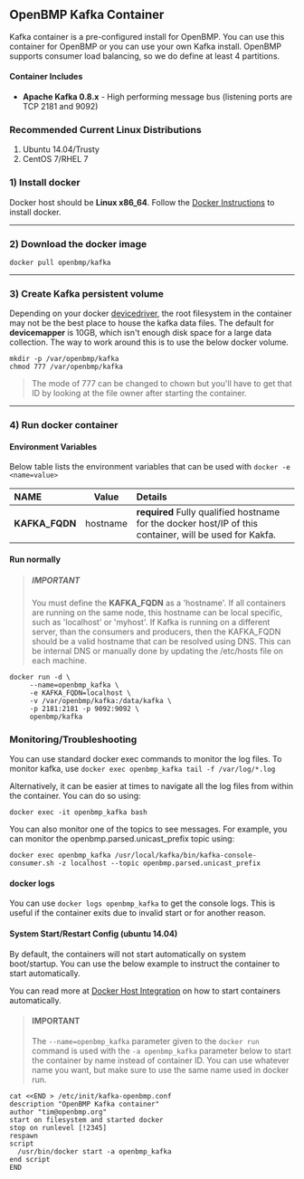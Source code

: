 OpenBMP Kafka Container
----------------------------
Kafka container is a pre-configured install for OpenBMP.  You can use this container for OpenBMP
or you can use your own Kafka install.  OpenBMP supports consumer load balancing, so we do
define at least 4 partitions.

#### Container Includes
* **Apache Kafka 0.8.x** - High performing message bus (listening ports are TCP 2181 and 9092)


### Recommended Current Linux Distributions

  1. Ubuntu 14.04/Trusty
  1. CentOS 7/RHEL 7

### 1) Install docker
Docker host should be **Linux x86_64**.   Follow the [Docker Instructions](https://docs.docker.com/installation/) to install docker.  

- - -

### 2) Download the docker image

    docker pull openbmp/kafka

- - -

### 3) Create Kafka persistent volume
Depending on your docker [devicedriver](https://docs.docker.com/engine/reference/commandline/dockerd/), the root filesystem in the container may not be the best
place to house the kafka data files.  The default for **devicemapper** is 10GB, which isn't enough
disk space for a large data collection.  The way to work around this is to use the below docker
volume.

    mkdir -p /var/openbmp/kafka
    chmod 777 /var/openbmp/kafka

> The mode of 777 can be changed to chown <user> but you'll have to get that ID 
> by looking at the file owner after starting the container. 


- - -

### 4) Run docker container

#### Environment Variables
Below table lists the environment variables that can be used with ``docker -e <name=value>``

NAME | Value | Details
:---- | ----- |:-------
**KAFKA\_FQDN** | hostname | **required** Fully qualified hostname for the docker host/IP of this container, will be used for Kakfa.

#### Run normally

> ##### IMPORTANT
> You must define the **KAFKA_FQDN** as a 'hostname'.  If all containers are running on the same node, this
> hostname can be local specific, such as 'localhost' or 'myhost'. If Kafka is running on a different server,
> than the consumers and producers, then the KAFKA_FQDN should be a valid hostname that can be resolved using DNS.
> This can be internal DNS or manually done by updating the /etc/hosts file on each machine.

    docker run -d \
         --name=openbmp_kafka \
         -e KAFKA_FQDN=localhost \
         -v /var/openbmp/kafka:/data/kafka \
         -p 2181:2181 -p 9092:9092 \
         openbmp/kafka


### Monitoring/Troubleshooting

You can use standard docker exec commands to monitor the log files.  To monitor
kafka, use ```docker exec openbmp_kafka tail -f /var/log/*.log```

Alternatively, it can be easier at times to navigate all the log files from within the container. You can do so using:

    docker exec -it openbmp_kafka bash

You can also monitor one of the topics to see messages.  For example, you can monitor the openbmp.parsed.unicast_prefix topic using:

    docker exec openbmp_kafka /usr/local/kafka/bin/kafka-console-consumer.sh -z localhost --topic openbmp.parsed.unicast_prefix

#### docker logs
You can use ```docker logs openbmp_kafka``` to get the console logs. This is useful if the container exits due to
invalid start or for another reason.

#### System Start/Restart Config (ubuntu 14.04)
By default, the containers will not start automatically on system boot/startup.
You can use the below example to instruct the container to start automatically.

You can read more at [Docker Host Integration](https://docs.docker.com/articles/host_integration/) on how to start containers automatically.

> #### IMPORTANT
> The ```--name=openbmp_kafka``` parameter given to the ```docker run``` command is used with the ```-a openbmp_kafka``` parameter below to start the container by name instead of container ID.  You can use whatever name you want, but make sure to use the same name used in docker run.

    cat <<END > /etc/init/kafka-openbmp.conf
    description "OpenBMP Kafka container"
    author "tim@openbmp.org"
    start on filesystem and started docker
    stop on runlevel [!2345]
    respawn
    script
      /usr/bin/docker start -a openbmp_kafka
    end script
    END
